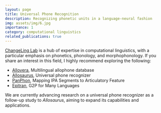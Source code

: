 ```yaml
---
layout: page
title: Universal Phone Recognition
description: Recognizing phonetic units in a language-neural fashion
img: assets/img/6.jpg
importance: 1
category: computational linguistics
related_publications: true
---
```


[ChangeLing Lab](https://changelinglab.github.io/) is a hub of expertise in computational linguistics, with a particular emphasis on phonetics, phonology, and morphophonology. If you share an interest in this field, I highly recommend exploring the following: 

* [Allovera](https://arxiv.org/pdf/2004.08031), Multilingual allophone database
* [Allosaurus](https://arxiv.org/pdf/2002.11800), Universal phone recognizer
* [PanPhon](https://aclanthology.org/C16-1328.pdf), Mapping IPA Segments to Articulatory Feature
* [Epitran](http://www.lrec-conf.org/proceedings/lrec2018/pdf/890.pdf), G2P for Many Languages


We are currently advancing research on a universal phone recognizer as a follow-up study to *Allosaurus*, aiming to expand its capabilities and applications.